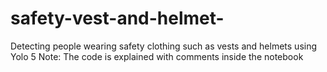 # safety-vest-and-helmet-
Detecting people wearing safety clothing such as vests and helmets using Yolo 5
Note: The code is explained with comments inside the notebook
